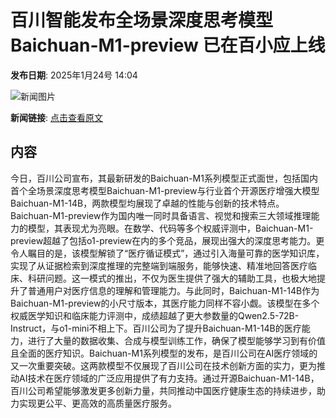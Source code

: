 # 百川智能发布全场景深度思考模型Baichuan-M1-preview 已在百小应上线

**发布日期**: 2025年1月24号 14:04

![新闻图片](https://upload.chinaz.com/2025/0124/6387332423208500944892742.png)

**新闻链接**: [点击查看原文](https://www.aibase.com/zh/news/14985)

## 内容

今日，百川公司宣布，其最新研发的Baichuan-M1系列模型正式面世，包括国内首个全场景深度思考模型Baichuan-M1-preview与行业首个开源医疗增强大模型Baichuan-M1-14B，两款模型均展现了卓越的性能与创新的技术特点。Baichuan-M1-preview作为国内唯一同时具备语言、视觉和搜索三大领域推理能力的模型，其表现尤为亮眼。在数学、代码等多个权威评测中，Baichuan-M1-preview超越了包括o1-preview在内的多个竞品，展现出强大的深度思考能力。更令人瞩目的是，该模型解锁了“医疗循证模式”，通过引入海量可靠的医学知识库，实现了从证据检索到深度推理的完整端到端服务，能够快速、精准地回答医疗临床、科研问题。这一模式的推出，不仅为医生提供了强大的辅助工具，也极大地提升了普通用户对医疗信息的理解和管理能力。与此同时，Baichuan-M1-14B作为Baichuan-M1-preview的小尺寸版本，其医疗能力同样不容小觑。该模型在多个权威医学知识和临床能力评测中，成绩超越了更大参数量的Qwen2.5-72B-Instruct，与o1-mini不相上下。百川公司为了提升Baichuan-M1-14B的医疗能力，进行了大量的数据收集、合成与模型训练工作，确保了模型能够学习到有价值且全面的医疗知识。Baichuan-M1系列模型的发布，是百川公司在AI医疗领域的又一次重要突破。这两款模型不仅展现了百川公司在技术创新方面的实力，更为推动AI技术在医疗领域的广泛应用提供了有力支持。通过开源Baichuan-M1-14B，百川公司希望能够激发更多创新力量，共同推动中国医疗健康生态的持续进步，助力实现更公平、更高效的高质量医疗服务。
